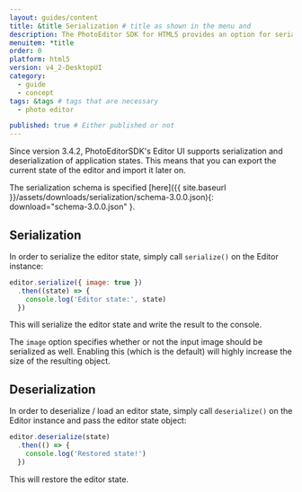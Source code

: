 ```yaml
---
layout: guides/content
title: &title Serialization # title as shown in the menu and
description: The PhotoEditor SDK for HTML5 provides an option for serialization and deserialization, allowing your users to save and revise their work anytime.
menuitem: *title
order: 0
platform: html5
version: v4_2-DesktopUI
category:
  - guide
  - concept
tags: &tags # tags that are necessary
  - photo editor

published: true # Either published or not
---
```



Since version 3.4.2, PhotoEditorSDK's Editor UI supports serialization and deserialization of
application states. This means that you can export the current state of the editor and import
it later on.

The serialization schema is specified
[here]({{ site.baseurl }}/assets/downloads/serialization/schema-3.0.0.json){: download="schema-3.0.0.json" }.

## Serialization

In order to serialize the editor state, simply call `serialize()` on the Editor instance:

```js
editor.serialize({ image: true })
  .then((state) => {
    console.log('Editor state:', state)
  })
```

This will serialize the editor state and write the result to the console.

The `image` option specifies whether or not the input image should be serialized as well. Enabling
this (which is the default) will highly increase the size of the resulting object.

## Deserialization

In order to deserialize / load an editor state, simply call `deserialize()` on the Editor instance
and pass the editor state object:

```js
editor.deserialize(state)
  .then(() => {
    console.log('Restored state!')
  })
```

This will restore the editor state.
